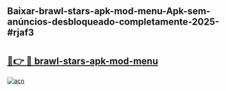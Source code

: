 ## Baixar-brawl-stars-apk-mod-menu-Apk-sem-anúncios-desbloqueado-completamente-2025-#rjaf3

# <h2><a href="https://ainizakaria.my?title=brawl-stars-apk-mod-menu&ref=22M">🔗👉 🔴 brawl-stars-apk-mod-menu</a></h2>

[![acn](https://github.com/user-attachments/assets/0f9c940e-d8b0-45ae-aac7-cd30a18b3e1c)](https://ainizakaria.my?title=brawl-stars-apk-mod-menu&ref=22M)

